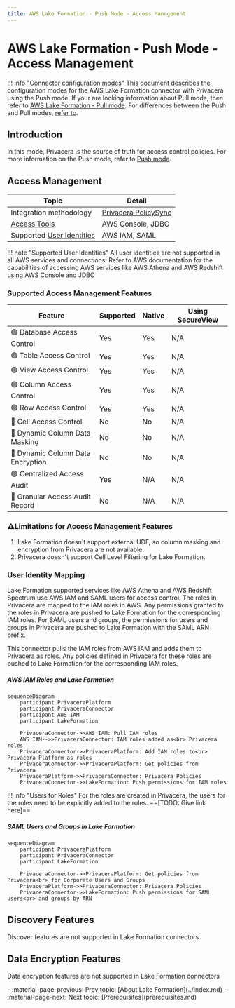 ```yaml
---
title: AWS Lake Formation - Push Mode - Access Management
---
```


# AWS Lake Formation - Push Mode - Access Management

!!! info "Connector configuration modes"
    This document describes the configuration modes for the AWS Lake Formation connector with Privacera using the 
    Push mode. If your are looking information about Pull mode, then refer to 
    [AWS Lake Formation - Pull mode](../../index.md#pull-mode). For differences between the Push and 
    Pull modes, [refer to](../../index.md).


## Introduction

In this mode, Privacera is the source of truth for access control policies. For more information on the Push mode, refer 
to [Push mode](../../index.md#push-mode).

## Access Management

| Topic                                                                          | Detail                                                                                                      |
|--------------------------------------------------------------------------------|-------------------------------------------------------------------------------------------------------------|
| Integration methodology                                                        | [Privacera PolicySync](../../../../resources/design/access-management/integrations/privacera_policysync.md) |
| [Access Tools](../../../../resources/design/access-management/access_tools.md) | AWS Console, JDBC                                                                                           |
| Supported [User Identities](../../../../resources/design/access-management/user_identities.md)                                | AWS IAM, SAML                                                                                               |

!!! note "Supported User Identities"
    All user identities are not supported in all AWS services and connections. Refer to AWS documentation
    for the capabilities of accessing AWS services like AWS Athena and AWS Redshift using AWS Console and JDBC

### Supported Access Management Features

| Feature                                        | Supported | Native | Using SecureView |
|------------------------------------------------|-----------|--------|------------------|
| :green_circle: Database Access Control         | Yes       | Yes    | N/A |
| :green_circle: Table Access Control            | Yes       | Yes    | N/A |
| :green_circle: View Access Control             | Yes       | Yes    | N/A |
| :green_circle: Column Access Control           | Yes       | Yes    | N/A |
| :green_circle: Row Access Control              | Yes       | Yes    | N/A |
| :no_entry_sign: Cell Access Control            | No        | No     | N/A |
| :no_entry_sign: Dynamic Column Data Masking    | No        | No     | N/A |
| :no_entry_sign: Dynamic Column Data Encryption | No        | No     | N/A |
| :green_circle: Centralized Access Audit        | Yes       | N/A    | N/A |
| :no_entry_sign: Granular Access Audit Record   | No        | N/A    | N/A |

### :warning:Limitations for Access Management Features

1. Lake Formation doesn't support external UDF, so column masking and encryption from Privacera are not available.
2. Privacera doesn't support Cell Level Filtering for Lake Formation.

### User Identity Mapping

Lake Formation supported services like AWS Athena and AWS Redshift Spectrum use AWS IAM and SAML users for access
control. The roles in Privacera are mapped to the IAM roles in AWS. Any permissions granted to the roles in Privacera
are pushed to Lake Formation for the corresponding IAM roles. For SAML users and groups, the permissions for users and
groups in Privacera are pushed to Lake Formation with the SAML ARN prefix.

This connector pulls the IAM roles from AWS IAM and adds them to Privacera as roles. Any policies defined in Privacera
for these roles are pushed to Lake Formation for the corresponding IAM roles.


##### AWS IAM Roles and Lake Formation

```mermaid
sequenceDiagram
    participant PrivaceraPlatform
    participant PrivaceraConnector
    participant AWS IAM
    participant LakeFormation

    PrivaceraConnector->>AWS IAM: Pull IAM roles
    AWS IAM-->>PrivaceraConnector: IAM roles added as<br> Privacera roles
    PrivaceraConnector->>PrivaceraPlatform: Add IAM roles to<br> Privacera Platform as roles
    PrivaceraConnector->>PrivaceraPlatform: Get policies from Privacera
    PrivaceraPlatform->>PrivaceraConnector: Privacera Policies
    PrivaceraConnector->>LakeFormation: Push permissions for IAM roles
```

!!! info "Users for Roles"
    For the roles are created in Privacera, the users for the roles need to be explicitly added to the roles.
    ==[TODO: Give link here]==

##### SAML Users and Groups in Lake Formation

```mermaid
sequenceDiagram
    participant PrivaceraPlatform
    participant PrivaceraConnector
    participant LakeFormation

    PrivaceraConnector->>PrivaceraPlatform: Get policies from Privacera<br> for Corporate Users and Groups
    PrivaceraPlatform->>PrivaceraConnector: Privacera Policies
    PrivaceraConnector->>LakeFormation: Push permissions for SAML users<br> and groups by ARN
```



## Discovery Features

Discover features are not supported in Lake Formation connectors


## Data Encryption Features

Data encryption features are not supported in Lake Formation connectors

<div class="grid cards" markdown>
-   :material-page-previous: Prev topic: [About Lake Formation](../index.md)
-   :material-page-next: Next topic: [Prerequisites](prerequisites.md)
</div>
